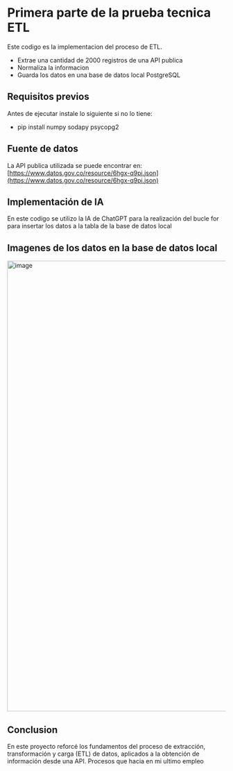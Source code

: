 # Primera parte de la prueba tecnica ETL

Este codigo es la implementacion del proceso de ETL.
- Extrae una cantidad de 2000 registros de una API publica
- Normaliza la informacion
- Guarda los datos en una base de datos local PostgreSQL

## Requisitos previos

Antes de ejecutar instale lo siguiente si no lo tiene:

- pip install numpy sodapy psycopg2 

## Fuente de datos
La API publica utilizada se puede encontrar en: [https://www.datos.gov.co/resource/6hgx-q9pi.json](https://www.datos.gov.co/resource/6hgx-q9pi.json) 

## Implementación de IA

En este codigo se utilizo la IA de ChatGPT para la realización del bucle for para insertar los datos a la tabla de la base de datos local

## Imagenes de los datos en la base de datos local

<img width="1920" height="1039" alt="image" src="https://github.com/user-attachments/assets/b309d704-8267-4da7-9cfd-391e1c5a39e3" />

## Conclusion
En este proyecto reforcé los fundamentos del proceso de extracción, transformación y carga (ETL) de datos, aplicados a la obtención de información desde una API. Procesos que hacia en mi ultimo empleo
